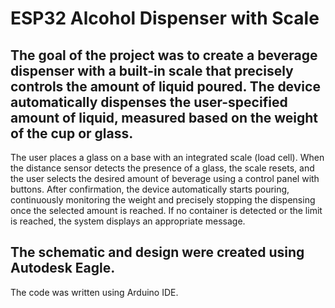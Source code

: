 # ESP32 Alcohol Dispenser with Scale
## The goal of the project was to create a beverage dispenser with a built-in scale that precisely controls the amount of liquid poured. The device automatically dispenses the user-specified amount of liquid, measured based on the weight of the cup or glass.

The user places a glass on a base with an integrated scale (load cell). When the distance sensor detects the presence of a glass, the scale resets, and the user selects the desired amount of beverage using a control panel with buttons. After confirmation, the device automatically starts pouring, continuously monitoring the weight and precisely stopping the dispensing once the selected amount is reached. If no container is detected or the limit is reached, the system displays an appropriate message.

## The schematic and design were created using Autodesk Eagle.
The code was written using Arduino IDE.
